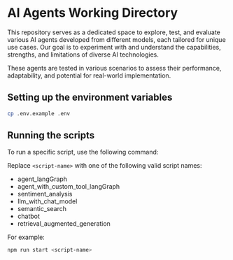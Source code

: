 # AI Agents Working Directory

This repository serves as a dedicated space to explore, test, and evaluate various AI agents developed from different 
models, each tailored for unique use cases. Our goal is to experiment with and understand the capabilities, strengths, 
and limitations of diverse AI technologies.

These agents are tested in various scenarios to assess their performance, adaptability, and potential for
real-world implementation.

## Setting up the environment variables
```bash
cp .env.example .env
```

## Running the scripts

To run a specific script, use the following command:

Replace `<script-name>` with one of the following valid script names:

- agent_langGraph
- agent_with_custom_tool_langGraph
- sentiment_analysis
- llm_with_chat_model
- semantic_search
- chatbot
- retrieval_augmented_generation

For example:
```bash
npm run start <script-name>
```



